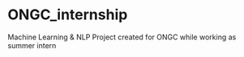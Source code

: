 # ONGC_internship
Machine Learning &amp; NLP Project created for ONGC while working as summer intern
